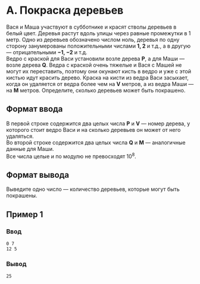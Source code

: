 # A. Покраска деревьев

Вася и Маша участвуют в субботнике и красят стволы деревьев в белый цвет. Деревья растут вдоль улицы через равные
промежутки в 1 метр. Одно из деревьев обозначено числом ноль, деревья по одну сторону занумерованы положительными
числами **1, 2** и т.д., а в другую — отрицательными **−1, −2** и т.д.  
Ведро с краской для Васи установили возле дерева **P**, а для Маши — возле дерева **Q**. Ведра с краской очень тяжелые и
Вася с Машей не могут их переставить, поэтому они окунают кисть в ведро и уже с этой кистью идут красить дерево. Краска
на кисти из ведра Васи засыхает, когда он удаляется от ведра более чем на **V** метров, а из ведра Маши — на **M**
метров. Определите, сколько деревьев может быть покрашено.

## Формат ввода

В первой строке содержится два целых числа **P** и **V** — номер дерева, у которого стоит ведро Васи и на сколько
деревьев он может от него удаляться.  
Во второй строке содержится два целых числа **Q** и **M** — аналогичные данные для Маши.  
Все числа целые и по модулю не превосходят 10<sup>8</sup>.

## Формат вывода

Выведите одно число — количество деревьев, которые могут быть покрашены.

## Пример 1

### Ввод

    0 7
    12 5

### Вывод

    25
